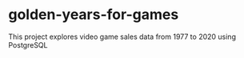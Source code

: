 # golden-years-for-games
This project explores video game sales data from 1977 to 2020 using PostgreSQL
